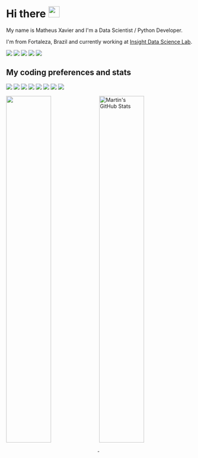 # Hi there <img src="https://raw.githubusercontent.com/MartinHeinz/MartinHeinz/master/wave.gif" width="30px">

My name is Matheus Xavier and I'm a Data Scientist / Python Developer. 

I'm from Fortaleza, Brazil and currently working at [Insight Data Science Lab](https://insightlab.ufc.br/).

[<img src="https://img.shields.io/badge/linkedin-%230077B5.svg?&style=for-the-badge&logo=linkedin&logoColor=white" />](https://www.linkedin.com/in/mxaviersampaio/)
[<img src="https://img.shields.io/badge/kaggle-%2320beff.svg?&style=for-the-badge&logo=kaggle&logoColor=white" />](https://www.kaggle.com/fycher/)
[<img src="https://img.shields.io/badge/HackerRank-%232dc163.svg?&style=for-the-badge&logo=HackerRank&logoColor=white" />](https://www.hackerrank.com/flych3r/)
[<img src="https://img.shields.io/badge/twitter-%231DA1F2.svg?&style=for-the-badge&logo=twitter&logoColor=white" />](https://twitter.com/flych3r/)
[<img src = "https://img.shields.io/badge/instagram-%23E4405F.svg?&style=for-the-badge&logo=instagram&logoColor=white">](https://www.instagram.com/flych3r/)

## My coding preferences and stats

![](https://img.shields.io/badge/OS-Linux-informational?style=flat&logo=linux&logoColor=white&color=2bbc8a)
![](https://img.shields.io/badge/Shell-Zsh-informational?style=flat&logo=gnu-bash&logoColor=white&color=2bbc8a)
![](https://img.shields.io/badge/Code-Python-informational?style=flat&logo=python&logoColor=white&color=2bbc8a)
![](https://img.shields.io/badge/Editor-VSCode-informational?style=flat&logo=visual-studio-code&logoColor=white&color=2bbc8a)
![](https://img.shields.io/badge/Tools-PostgreSQL-informational?style=flat&logo=postgresql&logoColor=white&color=2bbc8a)
![](https://img.shields.io/badge/Tools-MongoDB-informational?style=flat&logo=mongodb&logoColor=white&color=2bbc8a)
![](https://img.shields.io/badge/Tools-Docker-informational?style=flat&logo=docker&logoColor=white&color=2bbc8a)
![](https://img.shields.io/badge/Cloud-AWS-informational?style=flat&logo=amazon-aws&logoColor=white&color=2bbc8a)

<a href="https://wakatime.com/@flych3r">
  <img  width="49%" align="center" src="https://github-readme-stats.vercel.app/api/wakatime?username=@flych3r&layout=compact&theme=dracula" />
</a>
<a href="https://github.com/flych3r">
  <img width="49%" align="center" src="https://github-readme-stats.vercel.app/api?username=flych3r&count_private=true&show_icons=true&theme=dracula" alt="Martin's GitHub Stats" />
</a>
